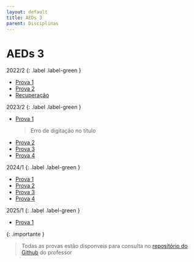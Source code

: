 ```yaml
---
layout: default
title: AEDs 3
parent: Disciplinas
---
```


# AEDs 3

2022/2
{: .label .label-green }

- [Prova 1](2022/2/prova1.pdf)
- [Prova 2](2022/2/prova2.pdf)
- [Recuperação](2022/2/recuperacao.pdf)

2023/2
{: .label .label-green }

- [Prova 1](2023/2/prova1.pdf)
  > Erro de digitação no título
- [Prova 2](2023/2/prova2.pdf)
- [Prova 3](2023/2/prova3.pdf)
- [Prova 4](2023/2/prova4.pdf)

2024/1
{: .label .label-green }

- [Prova 1](2024/1/prova1.pdf)
- [Prova 2](2024/1/prova2.pdf)
- [Prova 3](2024/1/prova3.pdf)
- [Prova 4](2024/1/prova4.pdf)

2025/1
{: .label .label-green }

- [Prova 1](2025/1/prova1.pdf)

{: .importante }

> Todas as provas estão disponveis para consulta no [repositório do Github] do professor

[repositório do Github]: https://github.com/iagoac/dce529
